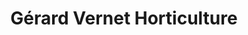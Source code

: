 ---
title: "Gérard Vernet Horticulture"
url: /montbrison/gerard-vernet-horticulture/
shop: centre de jardinage
---